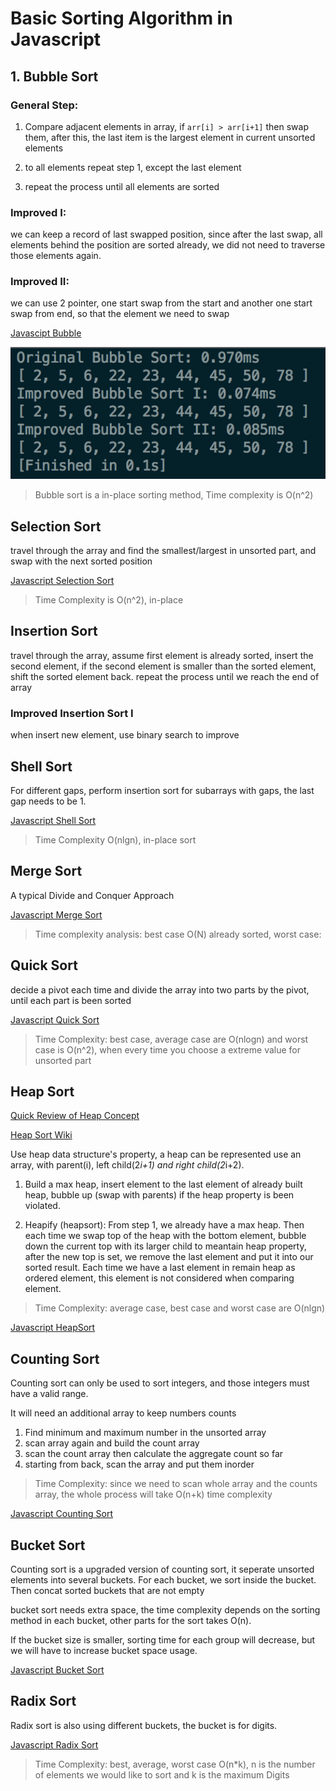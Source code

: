 # Basic Sorting Algorithm in Javascript 

## 1. Bubble Sort

### General Step:

1) Compare adjacent elements in array, if `arr[i] > arr[i+1]` then swap them, after this, the last item is the largest element in current unsorted elements 

2) to all elements repeat step 1, except the last element 

3) repeat the process until all elements are sorted 

### Improved I:

we can keep a record of last swapped position, since after the last swap, all elements behind the position are sorted already, we did not need to traverse those elements again. 

### Improved II:

we can use 2 pointer, one start swap from the start and another one start swap from end, so that the element we need to swap 

[Javascipt Bubble](./bubblesort.js)

<div style="text-align: center;" >
    <img src="../../PIC/bubblesort.png" alt="bubblesort time" />
</div>

>  Bubble sort is a in-place sorting method, Time complexity is O(n^2) 

## Selection Sort

travel through the array and find the smallest/largest in unsorted part, and swap with the next sorted position

[Javascript Selection Sort](./selectionsort.js)

> Time Complexity is O(n^2), in-place


## Insertion Sort

travel through the array, assume first element is already sorted, insert the second element, if the second element is smaller than the sorted element, shift the sorted element back. repeat the process until we reach the end of array 

### Improved Insertion Sort I 

when insert new element, use binary search to improve 


## Shell Sort 

For different gaps, perform insertion sort for subarrays with gaps, the last gap needs to be 1. 

[Javascript Shell Sort](./shellsort.js) 

> Time Complexity O(nlgn), in-place sort 


## Merge Sort 

A typical Divide and Conquer Approach 

[Javascript Merge Sort](./mergesort.js)

> Time complexity analysis: best case O(N) already sorted, worst case:  


## Quick Sort

decide a pivot each time and divide the array into two parts by the pivot, until each part is been sorted 

[Javascript Quick Sort](./quicksort.js)

> Time Complexity: best case, average case are O(nlogn) and worst case is O(n^2), when every time you choose a extreme value for unsorted part 


## Heap Sort

[Quick Review of Heap Concept](./https://www.cs.cmu.edu/~adamchik/15-121/lectures/Binary%20Heaps/heaps.html)

[Heap Sort Wiki](https://en.wikipedia.org/wiki/Heapsort)

Use heap data structure's property, a heap can be represented use an array, with parent(i), left child(2*i+1) and right child(2*i+2).

1. Build a max heap, insert element to the last element of already built heap, bubble up (swap with parents) if the heap property is been violated. 

2. Heapify (heapsort): From step 1, we already have a max heap. Then each time we swap top of the heap with the bottom element, bubble down the current top with its larger child to meantain heap property, after the new top is set, we remove the last element and put it into our sorted result. Each time we have a last element in remain heap as ordered element, this element is not considered when comparing element. 

> Time Complexity: average case, best case and worst case are O(nlgn) 

[Javascript HeapSort](./heapsort.js)


## Counting Sort 

Counting sort can only be used to sort integers, and those integers must have a valid range. 

It will need an additional array to keep numbers counts

1. Find minimum and maximum number in the unsorted array 
2. scan array again and build the count array
3. scan the count array then calculate the aggregate count so far 
4. starting from back, scan the array and put them inorder 

> Time Complexity: since we need to scan whole array and the counts array, the whole process will take O(n+k) time complexity 

[Javascript Counting Sort](./countingsort.js) 


## Bucket Sort 

Counting sort is a upgraded version of counting sort, it seperate unsorted elements into several buckets. For each bucket, we sort inside the bucket. Then concat sorted buckets that are not empty

bucket sort needs extra space, the time complexity depends on the sorting method in each bucket, other parts for the sort takes O(n). 

If the bucket size is smaller, sorting time for each group will decrease, but we will have to increase bucket space usage. 

[Javascript Bucket Sort](./backetsort.js) 


## Radix Sort

Radix sort is also using different buckets, the bucket is for digits. 

[Javascript Radix Sort](./radixsort.js)

> Time Complexity: best, average, worst case O(n*k), n is the number of elements we would like to sort and k is the maximum Digits 








